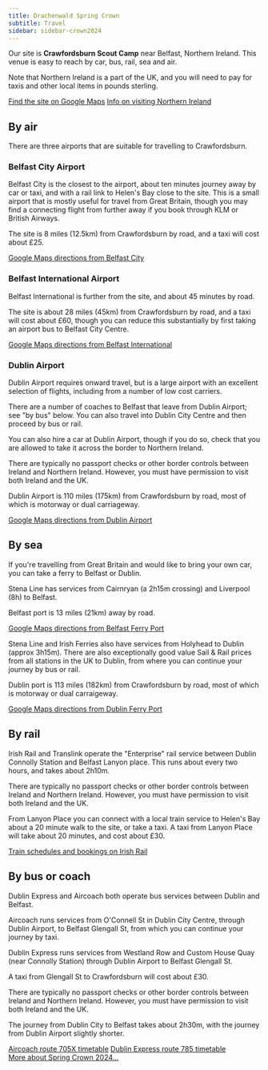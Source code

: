 ```yaml
---
title: Drachenwald Spring Crown
subtitle: Travel
sidebar: sidebar-crown2024
---
```


Our site is **Crawfordsburn Scout Camp** near Belfast, Northern Ireland.
This venue is easy to reach by car, bus, rail, sea and air.

Note that Northern Ireland is a part of the UK, and you will need to pay
for taxis and other local items in pounds sterling.

<div class="text-center m-4">
  <a class="btn btn-primary shadow m-2" href="https://goo.gl/maps/8uu821gQU5bRg1uf9"><i class="fas fa-map-marker-alt me-1"></i> Find the site on Google Maps</a>
  <a class="btn btn-primary shadow m-2" href="https://discovernorthernireland.com/faqs"><i class="fas fa-info-circle"></i> Info on visiting Northern Ireland</a>
</div>



## By air

There are three airports that are suitable for travelling to Crawfordsburn.

### Belfast City Airport

Belfast City is the closest to the airport, about ten minutes journey away by car or taxi,
and with a rail link to Helen's Bay close to the site. This is a small airport that is
mostly useful for travel from Great Britain, though you may find a connecting flight from
further away if you book through KLM or British Airways.

The site is 8 miles (12.5km) from Crawfordsburn by road, and a taxi will cost about £25.

<div class="text-center m-4">
  <a class="btn btn-primary shadow" href="https://maps.app.goo.gl/S5qx7czNXJpbDoif7"><i class="fas fa-map-marker-alt me-1"></i> Google Maps directions from Belfast City</a>
</div>

### Belfast International Airport

Belfast International is further from the site, and about 45 minutes by road.

The site is about 28 miles (45km) from Crawfordsburn by road, and a taxi will cost about £60,
though you can reduce this substantially by first taking an airport bus to Belfast
City Centre.

<div class="text-center m-4">
  <a class="btn btn-primary shadow" href="https://maps.app.goo.gl/7ueQrxzj2CHdeXyA6"><i class="fas fa-map-marker-alt me-1"></i> Google Maps directions from Belfast International</a>
</div>

### Dublin Airport

Dublin Airport requires onward travel, but is a large airport with an
excellent selection of flights, including from a number of low cost
carriers.

There are a number of coaches to Belfast that leave from Dublin Airport;
see "by bus" below. You can also travel into Dublin City Centre and then
proceed by bus or rail.

You can also hire a car at Dublin Airport, though if
you do so, check that you are allowed to take it across the border to
Northern Ireland.

There are typically no passport checks or other border controls between
Ireland and Northern Ireland. However, you must have permission to visit
both Ireland and the UK.

Dublin Airport is 110 miles (175km) from Crawfordsburn by road, most of which is
motorway or dual carriageway.

<div class="text-center m-4">
  <a class="btn btn-primary shadow" href="https://maps.app.goo.gl/mbw7yYjAjX8Xmt1h9"><i class="fas fa-map-marker-alt me-1"></i> Google Maps directions from Dublin Airport</a>
</div>

## By sea

If you're travelling from Great Britain and would like to bring your own car,
you can take a ferry to Belfast or Dublin.

Stena Line has services from Cairnryan (a 2h15m crossing) and Liverpool (8h) to Belfast.

Belfast port is 13 miles (21km) away by road.

<div class="text-center m-4">
  <a class="btn btn-primary shadow" href="https://maps.app.goo.gl/mbw7yYjAjX8Xmt1h9"><i class="fas fa-map-marker-alt me-1"></i> Google Maps directions from Belfast Ferry Port</a>
</div>

Stena Line and Irish Ferries also have services from Holyhead to Dublin (approx 3h15m).
There are also exceptionally good value Sail & Rail prices from all stations in the UK
to Dublin, from where you can continue your journey by bus or rail.

Dublin port is 113 miles (182km) from Crawfordsburn by road, most of which is motorway or dual carraigeway.

<div class="text-center m-4">
  <a class="btn btn-primary shadow" href="https://maps.app.goo.gl/CpSKrE6QKNzrbmBu9"><i class="fas fa-map-marker-alt me-1"></i> Google Maps directions from Dublin Ferry Port</a>
</div>

## By rail

Irish Rail and Translink operate the "Enterprise" rail service between
Dublin Connolly Station and Belfast Lanyon place. This runs about every
two hours, and takes about 2h10m.

There are typically no passport checks or other border controls between Ireland and Northern Ireland. However, you must have permission to visit both Ireland and the UK.

From Lanyon Place you can connect with a local train service to
Helen's Bay about a 20 minute walk to the site, or take a taxi.
A taxi from Lanyon Place will take about 20 minutes, and cost
about £30.

<div class="text-center m-4">
  <a class="btn btn-primary shadow" href="https://www.irishrail.ie/"><i class="fas fa-train"></i> Train schedules and bookings on Irish Rail</a>
</div>

## By bus or coach

Dublin Express and Aircoach both operate bus services between Dublin and Belfast.

Aircoach runs services from O'Connell St in Dublin City Centre, through Dublin
Airport, to Belfast Glengall St, from which you can continue your journey by
taxi.

Dublin Express runs services from Westland Row and Custom House Quay (near Connolly
Station) through Dublin Airport to Belfast Glengall St.

A taxi from Glengall St to Crawfordsburn will cost about £30.

There are typically no passport checks or other border controls between Ireland and Northern Ireland. However, you must have permission to visit both Ireland and the UK.

The journey from Dublin City to Belfast takes about 2h30m, with the journey
from Dublin Airport slightly shorter.

<div class="text-center m-4">
  <a class="btn btn-primary shadow m-2" href="https://www.aircoach.ie/timetables/705X"><i class="fas fa-bus"></i> Aircoach route 705X timetable</a>
  <a class="btn btn-primary shadow m-2" href="https://www.dublinexpress.ie/media/11955/dublin_express_timetable_dec2023.pdf"><i class="fas fa-bus"></i> Dublin Express route 785 timetable</a>
</div>

  <div class="row text-center">
    <div class="col">
      <a role="button" class="btn btn-primary shadow" href="/events/2024/crown/">More about Spring Crown 2024...</a>
    </div>
  </div>
